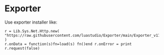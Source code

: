 # Exporter

Use exporter installer like:
```
r = Lib.Sys.Net.Http.new( "https://raw.githubusercontent.com/luastudio/Exporter/main/Exporter_v17_0_installer.lua" )
r.onData = function(s)fn=load(s) fn()end r.onError = print r.request(false)
```
